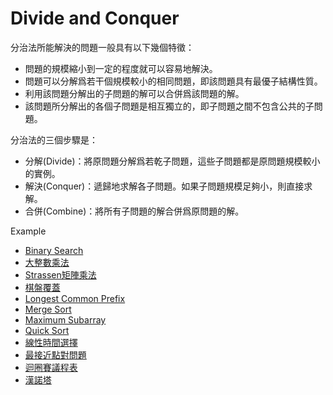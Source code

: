 # Divide and Conquer

分治法所能解決的問題一般具有以下幾個特徵：
<ul>
    <li>問題的規模縮小到一定的程度就可以容易地解決。</li>
    <li>問題可以分解爲若干個規模較小的相同問題，即該問題具有最優子結構性質。</li>
    <li>利用該問題分解出的子問題的解可以合併爲該問題的解。</li>
    <li>該問題所分解出的各個子問題是相互獨立的，即子問題之間不包含公共的子問題。</li>
</ul>


分治法的三個步驟是：
<ul>
    <li>分解(Divide)：將原問題分解爲若乾子問題，這些子問題都是原問題規模較小的實例。</li>
    <li>解決(Conquer)：遞歸地求解各子問題。如果子問題規模足夠小，則直接求解。</li>
    <li>合併(Combine)：將所有子問題的解合併爲原問題的解。</li>
</ul>

Example
<ul>
    <li><a href = "https://github.com/Eddie02582/Algorithm/blob/master/Sort/Bubble%20Sort/README.md">Binary Search</a></li>
    <li><a href = "">大整數乘法</a></li>
    <li><a href = "">Strassen矩陣乘法</a></li>
    <li><a href = "https://github.com/Eddie02582/Algorithm/tree/master/Algorithm/Divide/Tiling%20Board">棋盤覆蓋</a></li>
    <li><a href = "https://github.com/Eddie02582/Algorithm/blob/master/Algorithm/Divide/Longest%20Common%20Prefix/README.md">Longest Common Prefix</a></li>  
    <li><a href = "https://github.com/Eddie02582/Algorithm/tree/master/Sort/Merge%20Sort">Merge Sort</a></li>
    <li><a href = "https://github.com/Eddie02582/Algorithm/tree/master/Algorithm/Divide/Maximum%20Subarray">Maximum Subarray</a></li>
    <li><a href = "https://github.com/Eddie02582/Algorithm/tree/master/Sort/Quick%20Sort">Quick Sort</a></li>
    <li><a href = "">線性時間選擇</a></li>
    <li><a href = "">最接近點對問題</a></li>
    <li><a href = "">迴圈賽議程表</a></li> 
    <li><a href = "">漢諾塔</a></li>      
</ul>    


        
  
